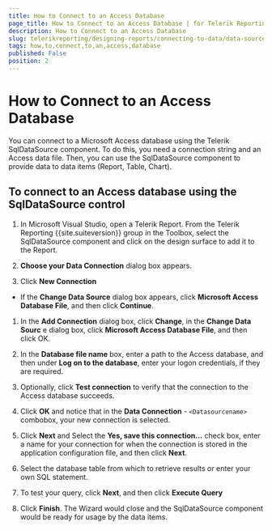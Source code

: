 ```yaml
---
title: How to Connect to an Access Database
page_title: How to Connect to an Access Database | for Telerik Reporting Documentation
description: How to Connect to an Access Database
slug: telerikreporting/designing-reports/connecting-to-data/data-source-components/sqldatasource-component/-how-to/how-to-connect-to-an-access-database
tags: how,to,connect,to,an,access,database
published: False
position: 2
---
```


# How to Connect to an Access Database



You can connect to a Microsoft Access database using the Telerik        SqlDataSource component. To do this, you need a connection string and an        Access data file. Then, you can use the SqlDataSource component to provide        data to data items (Report, Table, Chart).

## To connect to an Access database using the SqlDataSource control

1. In Microsoft Visual Studio, open a Telerik Report. From the              Telerik Reporting {{site.suiteversion}} group in the Toolbox, select the              SqlDataSource component and click on the design surface to add it              to the Report.

1. __Choose your Data Connection__  dialog box              appears.

1. Click __New Connection__ 

+ If the __Change Data Source__  dialog box appears, click 
            __Microsoft Access Database File__, and then click __Continue__.

1. In the __Add Connection__  dialog box,              click __Change__, in the __Change Data Sourc__ e dialog box, click __Microsoft Access Database File__, and             then click OK.

1. In the __Database file name__  box, enter a path to the Access database,             and then under __Log on to the database__, enter your logon credentials,              if they are required.

1. Optionally, click __Test connection__  to              verify that the connection to the Access database succeeds.

1. Click __OK__  and notice that in the __Data Connection__  -              ```<Datasourcename>``` combobox, your new connection is selected.

1. Click __Next__  and Select the              __Yes, save this connection…__  check box,             enter a name for your connection for when the connection is stored in              the application configuration file, and then click __Next__.

1. Select the database table from which to retrieve results or enter your own SQL              statement.

1. To test your query, click __Next__, and then             click __Execute Query__ 

1. Click __Finish__. The Wizard would close and the SqlDataSource              component would be ready for usage by the data items.


